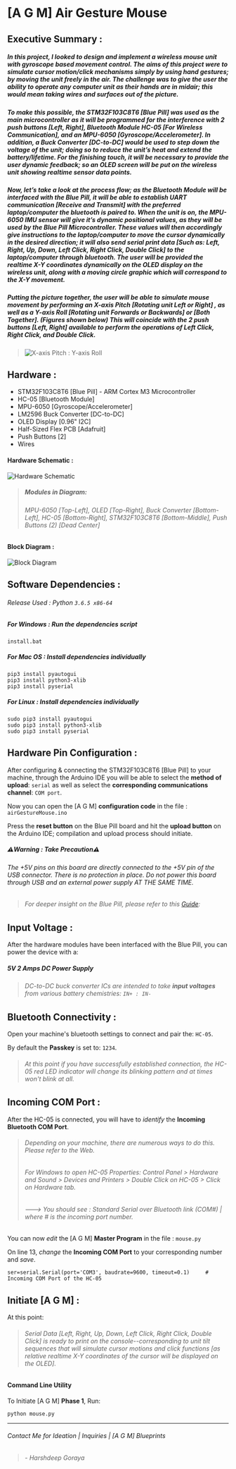 # [A G M] Air Gesture Mouse
## Executive Summary :
##### In this project, I looked to design and implement a wireless mouse unit with gyroscope based movement control. The aims of this project were to simulate cursor motion/click mechanisms simply by using hand gestures; by moving the unit freely in the air. The challenge was to give the user the ability to operate any computer unit as their hands are in midair; this would mean taking wires and surfaces out of the picture.
 
##### To make this possible, the STM32F103C8T6 [Blue Pill] was used as the main microcontroller as it will be programmed for the interference with 2 push buttons [Left, Right], Bluetooth Module HC-05 [For Wireless Communication], and an MPU-6050 [Gyroscope/Accelerometer]. In addition, a Buck Converter [DC-to-DC] would be used to step down the voltage of the unit; doing so to reduce the unit’s heat and extend the battery/lifetime. For the finishing touch, it will be necessary to provide the user dynamic feedback; so an OLED screen will be put on the wireless unit showing realtime sensor data points.
 
##### Now, let’s take a look at the process flow; as the Bluetooth Module will be interfaced with the Blue Pill, it will be able to establish UART communication [Receive and Transmit] with the preferred laptop/computer the bluetooth is paired to. When the unit is on, the MPU-6050 IMU sensor will give it’s dynamic positional values, as they will be used by the Blue Pill Microcontroller. These values will then accordingly give instructions to the laptop/computer to move the cursor dynamically in the desired direction; it will also send serial print data [Such as: Left, Right, Up, Down, Left Click, Right Click, Double Click] to the laptop/computer through bluetooth. The user will be provided the realtime X-Y coordinates dynamically on the OLED display on the wireless unit, along with a moving circle graphic which will correspond to the X-Y movement.
 
##### Putting the picture together, the user will be able to simulate mouse movement by performing an X-axis Pitch [Rotating unit Left or Right] , as well as a Y-axis Roll [Rotating unit Forwards or Backwards] or [Both Together]. (Figures shown below) This will coincide with the 2 push buttons [Left, Right] available to perform the operations of Left Click, Right Click, and Double Click.
> ![X-axis Pitch : Y-axis Roll](https://raw.githubusercontent.com/HG7777/AGM/master/schematics/pitchRoll.png)

## Hardware :
- STM32F103C8T6 [Blue Pill]  -  ARM Cortex M3 Microcontroller
- HC-05 [Bluetooth Module]
- MPU-6050 [Gyroscope/Accelerometer]
- LM2596 Buck Converter [DC-to-DC]
- OLED Display [0.96" I2C]
- Half-Sized Flex PCB [Adafruit]
- Push Buttons [2]
- Wires

#### Hardware Schematic :
![Hardware Schematic](https://raw.githubusercontent.com/HG7777/AGM/master/schematics/Breadboard%20Diagram.png)
> ##### Modules in Diagram: 
> ###### MPU-6050 [Top-Left], OLED [Top-Right], Buck Converter [Bottom-Left], HC-05 [Bottom-Right], STM32F103C8T6 [Bottom-Middle], Push Buttons (2) [Dead Center]
#### Block Diagram :
![Block Diagram](https://raw.githubusercontent.com/HG7777/AGM/master/schematics/Block%20Diagram.png)

## Software Dependencies :
###### Release Used : Python `3.6.5 x86-64`
##### For Windows : Run the dependencies script 
```
install.bat
```
##### For Mac OS : Install dependencies individually
```
pip3 install pyautogui
pip3 install python3-xlib
pip3 install pyserial
```
##### For Linux : Install dependencies individually
```
sudo pip3 install pyautogui
sudo pip3 install python3-xlib
sudo pip3 install pyserial
```

## Hardware Pin Configuration :
After configuring & connecting the STM32F103C8T6 [Blue Pill] to your machine, through the Arduino IDE you will be able to select the **method of upload**: `serial` as well as select the **corresponding communications channel**: `COM port`.

Now you can open the [A G M] **configuration code** in the file : `airGestureMouse.ino`

Press the **reset button** on the Blue Pill board and hit the **upload button** on the Arduino IDE; compilation and upload process should initiate.
##### :warning:Warning : Take Precaution:warning:
###### The +5V pins on this board are directly connected to the +5V pin of the USB connector. There is no protection in place. Do not power this board through USB and an external power supply *AT THE SAME TIME*.
> ###### For deeper insight on the Blue Pill, please refer to this [Guide](https://www.techshopbd.com/uploads/product_document/STM32bluepillarduinoguide(1).pdf): 

## Input Voltage :
After the hardware modules have been interfaced with the Blue Pill, you can power the device with a: 
##### **5V 2 Amps DC Power Supply**
> ###### DC-to-DC buck converter ICs are intended to take **input voltages** from various battery chemistries: `IN+ : IN-`

## Bluetooth Connectivity :
Open your machine's bluetooth settings to connect and pair the: `HC-05`.

By default the **Passkey** is set to: `1234`.

> ###### At this point if you have *successfully* established connection, the HC-05 red LED indicator will change its blinking pattern and at times won't blink at all.

## Incoming COM Port :
After the HC-05 is connected, you will have to *identify* the **Incoming Bluetooth COM Port**.

> ###### Depending on your machine, there are numerous ways to do this. Please refer to the Web.
> ###### For Windows to open HC-05 Properties: Control Panel > Hardware and Sound > Devices and Printers > Double Click on HC-05 > Click on Hardware tab. 
> ###### ---> You should see :  Standard Serial over Bluetooth link (COM#)  |  *where # is the incoming port number*.

You can now *edit* the [A G M] **Master Program** in the file : `mouse.py`

On line 13, *change* the **Incoming COM Port** to your corresponding number and *save*.
```
ser=serial.Serial(port='COM3', baudrate=9600, timeout=0.1)     # Incoming COM Port of the HC-05
```

## Initiate [A G M] :
At this point:
> ###### Serial Data *[Left, Right, Up, Down, Left Click, Right Click, Double Click]* is ready to print on the console--corresponding to unit tilt sequences that will simulate cursor motions and click functions *[as relative realtime X-Y coordinates of the cursor will be displayed on the OLED]*.

#### Command Line Utility
To Initiate [A G M] **Phase 1**, Run:
```
python mouse.py
```
---
###### Contact Me for Ideation | Inquiries | [A G M] Blueprints
> ###### *- Harshdeep Goraya*
